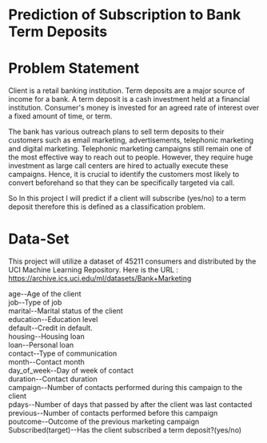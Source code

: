 # Prediction of Subscription to Bank Term Deposits
# Problem Statement
Client is a retail banking institution. Term deposits are a major source of income for a bank. A term deposit is a cash investment held at a financial institution. 
Consumer's money is invested for an agreed rate of interest over a fixed amount of time, or term.

The bank has various outreach plans to sell term deposits to their customers such as email marketing, advertisements, telephonic marketing and digital marketing.
Telephonic marketing campaigns still remain one of the most effective way to reach out to people. However, they require huge investment as large call centers are hired 
to actually execute these campaigns. Hence, it is crucial to identify the customers most likely to convert beforehand so that they can be specifically targeted via call.

So In this project I will predict if a client will subscribe (yes/no) to a term deposit therefore this is defined as a classification problem.

# Data-Set
This project will utilize a dataset of 45211 consumers and distributed by the UCI Machine Learning Repository. Here is the URL : https://archive.ics.uci.edu/ml/datasets/Bank+Marketing

age--Age of the client <br/>
job--Type of job <br/>
marital--Marital status of the client <br/>
education--Education level <br/>
default--Credit in default. <br/>
housing--Housing loan <br/>
loan--Personal loan <br/>
contact--Type of communication <br/>
month--Contact month <br/>
day_of_week--Day of week of contact <br/>
duration--Contact duration <br/>
campaign--Number of contacts performed during this campaign to the client <br/>
pdays--Number of days that passed by after the client was last contacted <br/>
previous--Number of contacts performed before this campaign <br/>
poutcome--Outcome of the previous marketing campaign <br/>
Subscribed(target)--Has the client subscribed a term deposit?(yes/no) <br/>

